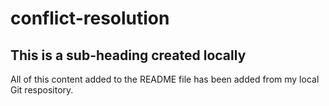 # conflict-resolution

## This is a sub-heading created locally

All of this content added to the README file has been added from my local Git respository.
